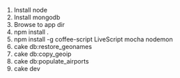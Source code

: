 1. Install node
2. Install mongodb
3. Browse to app dir
4. npm install .
5. npm install -g coffee-script LiveScript mocha nodemon
6. cake db:restore_geonames 
7. cake db:copy_geoip
8. cake db:populate_airports
9. cake dev
